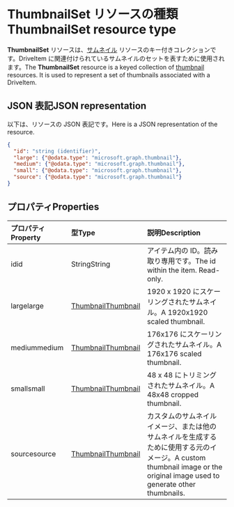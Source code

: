 # <a name="thumbnailset-resource-type"></a><span data-ttu-id="c2ab1-101">ThumbnailSet リソースの種類</span><span class="sxs-lookup"><span data-stu-id="c2ab1-101">ThumbnailSet resource type</span></span>

<span data-ttu-id="c2ab1-p101">**ThumbnailSet** リソースは、[サムネイル](thumbnail.md) リソースのキー付きコレクションです。DriveItem に関連付けられているサムネイルのセットを表すために使用されます。</span><span class="sxs-lookup"><span data-stu-id="c2ab1-p101">The **ThumbnailSet** resource is a keyed collection of [thumbnail](thumbnail.md) resources. It is used to represent a set of thumbnails associated with a DriveItem.</span></span>

## <a name="json-representation"></a><span data-ttu-id="c2ab1-104">JSON 表記</span><span class="sxs-lookup"><span data-stu-id="c2ab1-104">JSON representation</span></span>

<span data-ttu-id="c2ab1-105">以下は、リソースの JSON 表記です。</span><span class="sxs-lookup"><span data-stu-id="c2ab1-105">Here is a JSON representation of the resource.</span></span>

<!-- {
  "blockType": "resource",
  "optionalProperties": ["source", "small", "medium", "large"],
  "openType": true,
  "keyProperty": "id",
  "@odata.type": "microsoft.graph.thumbnailSet"
} -->

```json
{
  "id": "string (identifier)",
  "large": {"@odata.type": "microsoft.graph.thumbnail"},
  "medium": {"@odata.type": "microsoft.graph.thumbnail"},
  "small": {"@odata.type": "microsoft.graph.thumbnail"},
  "source": {"@odata.type": "microsoft.graph.thumbnail"}
}
```

## <a name="properties"></a><span data-ttu-id="c2ab1-106">プロパティ</span><span class="sxs-lookup"><span data-stu-id="c2ab1-106">Properties</span></span>

| <span data-ttu-id="c2ab1-107">プロパティ</span><span class="sxs-lookup"><span data-stu-id="c2ab1-107">Property</span></span> | <span data-ttu-id="c2ab1-108">型</span><span class="sxs-lookup"><span data-stu-id="c2ab1-108">Type</span></span>                      | <span data-ttu-id="c2ab1-109">説明</span><span class="sxs-lookup"><span data-stu-id="c2ab1-109">Description</span></span>                                                                       |
|:---------|:--------------------------|:----------------------------------------------------------------------------------|
| <span data-ttu-id="c2ab1-110">id</span><span class="sxs-lookup"><span data-stu-id="c2ab1-110">id</span></span>       | <span data-ttu-id="c2ab1-111">String</span><span class="sxs-lookup"><span data-stu-id="c2ab1-111">String</span></span>                    | <span data-ttu-id="c2ab1-p102">アイテム内の ID。読み取り専用です。</span><span class="sxs-lookup"><span data-stu-id="c2ab1-p102">The id within the item. Read-only.</span></span>                                                |
| <span data-ttu-id="c2ab1-114">large</span><span class="sxs-lookup"><span data-stu-id="c2ab1-114">large</span></span>    | [<span data-ttu-id="c2ab1-115">Thumbnail</span><span class="sxs-lookup"><span data-stu-id="c2ab1-115">Thumbnail</span></span>](thumbnail.md) | <span data-ttu-id="c2ab1-116">1920 x 1920 にスケーリングされたサムネイル。</span><span class="sxs-lookup"><span data-stu-id="c2ab1-116">A 1920x1920 scaled thumbnail.</span></span>                                                     |
| <span data-ttu-id="c2ab1-117">medium</span><span class="sxs-lookup"><span data-stu-id="c2ab1-117">medium</span></span>   | [<span data-ttu-id="c2ab1-118">Thumbnail</span><span class="sxs-lookup"><span data-stu-id="c2ab1-118">Thumbnail</span></span>](thumbnail.md) | <span data-ttu-id="c2ab1-119">176x176 にスケーリングされたサムネイル。</span><span class="sxs-lookup"><span data-stu-id="c2ab1-119">A 176x176 scaled thumbnail.</span></span>                                                       |
| <span data-ttu-id="c2ab1-120">small</span><span class="sxs-lookup"><span data-stu-id="c2ab1-120">small</span></span>    | [<span data-ttu-id="c2ab1-121">Thumbnail</span><span class="sxs-lookup"><span data-stu-id="c2ab1-121">Thumbnail</span></span>](thumbnail.md) | <span data-ttu-id="c2ab1-122">48 x 48 にトリミングされたサムネイル。</span><span class="sxs-lookup"><span data-stu-id="c2ab1-122">A 48x48 cropped thumbnail.</span></span>                                                        |
| <span data-ttu-id="c2ab1-123">source</span><span class="sxs-lookup"><span data-stu-id="c2ab1-123">source</span></span>   | [<span data-ttu-id="c2ab1-124">Thumbnail</span><span class="sxs-lookup"><span data-stu-id="c2ab1-124">Thumbnail</span></span>](thumbnail.md) | <span data-ttu-id="c2ab1-125">カスタムのサムネイル イメージ、または他のサムネイルを生成するために使用する元のイメージ。</span><span class="sxs-lookup"><span data-stu-id="c2ab1-125">A custom thumbnail image or the original image used to generate other thumbnails.</span></span> |

<!-- uuid: 8fcb5dbc-d5aa-4681-8e31-b001d5168d79
2015-10-25 14:57:30 UTC -->
<!-- {
  "type": "#page.annotation",
  "description": "thumbnailSet resource",
  "keywords": "",
  "section": "documentation",
  "tocPath": ""
}-->
